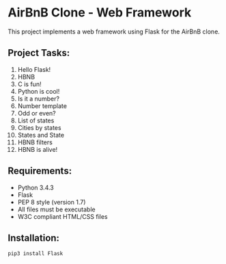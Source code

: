 # AirBnB Clone - Web Framework

This project implements a web framework using Flask for the AirBnB clone.

## Project Tasks:
1. Hello Flask!
2. HBNB
3. C is fun!
4. Python is cool!
5. Is it a number?
6. Number template
7. Odd or even?
8. List of states
9. Cities by states
10. States and State
11. HBNB filters
12. HBNB is alive!

## Requirements:
- Python 3.4.3
- Flask
- PEP 8 style (version 1.7)
- All files must be executable
- W3C compliant HTML/CSS files

## Installation:
```sh
pip3 install Flask
